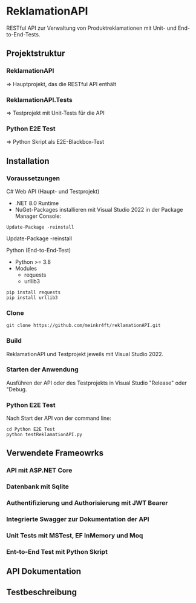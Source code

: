 # ReklamationAPI
RESTful API zur Verwaltung von Produktreklamationen mit Unit- und End-to-End-Tests.

## Projektstruktur
### ReklamationAPI
=> Hauptprojekt, das die RESTful API enthält

### ReklamationAPI.Tests
=> Testprojekt mit Unit-Tests für die API

### Python E2E Test
=> Python Skript als E2E-Blackbox-Test


## Installation

### Voraussetzungen
C# Web API (Haupt- und Testprojekt)
- .NET 8.0 Runtime
- NuGet-Packages installieren mit Visual Studio 2022 in der Package Manager Console:
```console
Update-Package -reinstall
```
Update-Package -reinstall

Python (End-to-End-Test)
- Python >= 3.8
- Modules
  - requests
  - urllib3
```console
pip install requests
pip install urllib3
```

### Clone
```console
git clone https://github.com/meinkr4ft/reklamationAPI.git
```

### Build
ReklamationAPI und Testprojekt jeweils mit Visual Studio 2022.

### Starten der Anwendung
Ausführen der API oder des Testprojekts in Visual Studio "Release" oder "Debug.

### Python E2E Test
Nach Start der API von der command line:
```console
cd Python E2E Test
python testReklamationAPI.py
```

## Verwendete Frameowrks
### API mit ASP.NET Core

### Datenbank mit Sqlite

### Authentifizierung und Authorisierung mit JWT Bearer

### Integrierte Swagger zur Dokumentation der API

### Unit Tests mit MSTest, EF InMemory und Moq

### Ent-to-End Test mit Python Skript

## API Dokumentation
## Testbeschreibung
